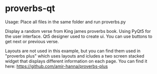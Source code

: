 # proverbs-qt

Usage:
  Place all files in the same folder and run proverbs.py

Display a random verse from King james proverbs book.
Using PyQt5 for the user interface.
Qt5 designer used to create ui.
You can use buttons to get next or previous verse.

Layouts are not used in this example, but you can find them used in "proverbs plus" which uses layouts and icludes a two screen stacked widget that displays different information on each page. You can find it here:
https://github.com/amir-hanna/proverbs-plus
